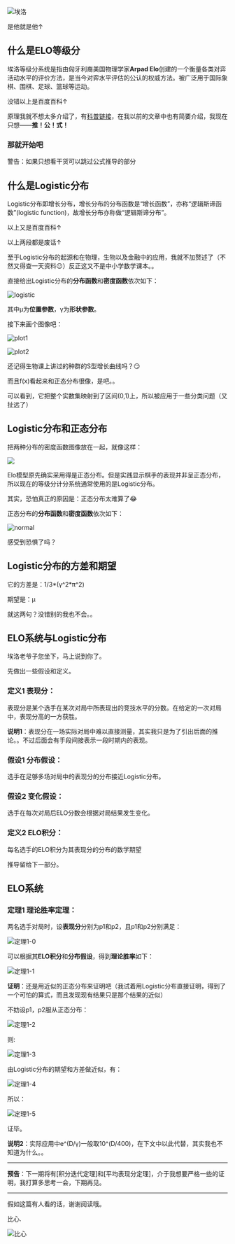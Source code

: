﻿---layout: posttags: ELOinFootball---![埃洛](images/00004.jpg)是他就是他↑<!--more-->## 什么是ELO等级分埃洛等级分系统是指由匈牙利裔美国物理学家**Arpad Elo**创建的一个衡量各类对弈活动水平的评价方法，是当今对弈水平评估的公认的权威方法。被广泛用于国际象棋、围棋、足球、篮球等运动。没错以上是百度百科↑原理我就不想太多介绍了，有[科普链接](https://zhuanlan.zhihu.com/p/28190267)，在我以前的文章中也有简要介绍，我现在只想——**推！公！式！**### 那就开始吧警告：如果只想看干货可以跳过公式推导的部分## 什么是Logistic分布Logistic分布即增长分布，增长分布的分布函数是“增长函数”，亦称“逻辑斯谛函数”(logistic function)，故增长分布亦称做“逻辑斯谛分布”。以上又是百度百科↑以上两段都是废话↑至于Logistic分布的起源和在物理，生物以及金融中的应用，我就不加赘述了（不然又得查一天资料:neutral_face:）反正这又不是中小学数学课本。。直接给出Logistic分布的**分布函数**和**密度函数**依次如下：![logistic](formula/00001.jpg)其中μ为**位置参数**，γ为**形状参数**。接下来画个图像吧：![plot1](images/00005.jpg)![plot2](images/00006.jpg)还记得生物课上讲过的种群的S型增长曲线吗？:smirk:而且f(x)看起来和正态分布很像，是吧。。可以看到，它把整个实数集映射到了区间(0,1)上，所以被应用于一些分类问题（又扯远了）## Logistic分布和正态分布把两种分布的密度函数图像放在一起，就像这样：![](images/00007.jpg)Elo模型原先确实采用得是正态分布。但是实践显示棋手的表现并非呈正态分布，所以现在的等级分计分系统通常使用的是Logistic分布。其实，恐怕真正的原因是：正态分布太难算了:joy:正态分布的**分布函数**和**密度函数**依次如下：![normal](formula/00002.jpg)感受到恐惧了吗？## Logistic分布的方差和期望它的方差是：1/3*(γ^2*π^2)期望是：μ就这两句？没错别的我也不会。。## ELO系统与Logistic分布埃洛老爷子您坐下，马上说到你了。先做出一些假设和定义。### **定义1** 表现分：表现分是某个选手在某次对局中所表现出的竞技水平的分数。在给定的一次对局中，表现分高的一方获胜。**说明1**：表现分在一场实际对局中难以直接测量，其实我只是为了引出后面的推论。。不过后面会有手段间接表示一段时期内的表现。### **假设1** 分布假设：选手在足够多场对局中的表现分的分布接近Logistic分布。### **假设2** 变化假设：选手在每次对局后ELO分数会根据对局结果发生变化。### **定义2** ELO积分：每名选手的ELO积分为其表现分的分布的数学期望推导留给下一部分。## ELO系统### **定理1** 理论胜率定理：两名选手对局时，设**表现分**分别为p1和p2，且p1和p2分别满足：![定理1-0](formula/00003.jpg)可以根据其**ELO积分**和**分布假设**，得到**理论胜率**如下：![定理1-1](formula/00004.jpg)**证明**：还是用近似的正态分布来证明吧（我试着用Logistic分布直接证明，得到了一个可怕的算式，而且发现现有结果只是那个结果的近似）不妨设p1，p2服从正态分布：![定理1-2](formula/00005.jpg)则:![定理1-3](formula/00006.jpg)由Logistic分布的期望和方差做近似，有：![定理1-4](formula/00007.jpg)所以：![定理1-5](formula/00008.jpg)证毕。**说明2**：实际应用中e^(D/γ)一般取10^(D/400)，在下文中以此代替，其实我也不知道为什么。。---**预告**：下一期将有[积分迭代定理]和[平均表现分定理]，介于我想要严格一些的证明，我打算多思考一会，下期再见。---假如这篇有人看的话，谢谢阅读哦。比心.![比心](/images/bixin.jpg)